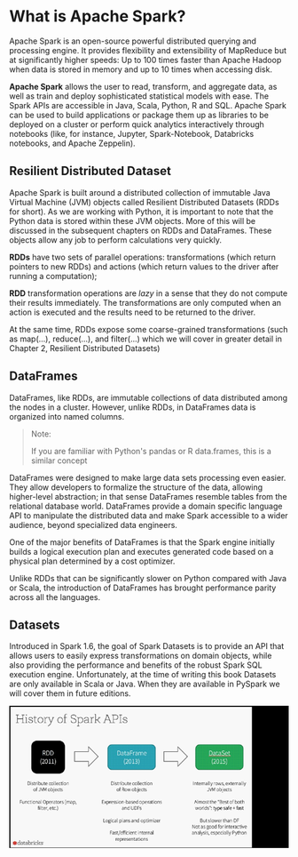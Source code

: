 # What is Apache Spark?

Apache Spark is an open-source powerful distributed querying and processing engine. It provides flexibility and extensibility of MapReduce but at significantly higher speeds: Up to 100 times faster than Apache Hadoop when data is stored in memory and up to 10 times when accessing disk.

**Apache Spark** allows the user to read, transform, and aggregate data, as well as train and deploy sophisticated statistical models with ease. The Spark APIs are accessible in Java, Scala, Python, R and SQL. Apache Spark can be used to build applications or package them up as libraries to be deployed on a cluster or perform quick analytics interactively through notebooks (like, for instance, Jupyter, Spark-Notebook, Databricks notebooks, and Apache Zeppelin).

## Resilient Distributed Dataset

Apache Spark is built around a distributed collection of immutable Java Virtual Machine (JVM) objects called Resilient Distributed Datasets (RDDs for short). As we are working with Python, it is important to note that the Python data is stored within these JVM objects. More of this will be discussed in the subsequent chapters on RDDs and DataFrames. These objects allow any job to perform calculations very quickly.

**RDDs** have two sets of parallel operations: transformations (which return pointers to new RDDs) and actions (which return values to the driver after running a computation);

**RDD** transformation operations are _lazy_ in a sense that they do not compute their results immediately. The transformations are only computed when an action is executed and the results need to be returned to the driver.

At the same time, RDDs expose some coarse-grained transformations (such as map(...), reduce(...), and filter(...) which we will cover in greater detail in Chapter 2, Resilient Distributed Datasets)
## DataFrames

DataFrames, like RDDs, are immutable collections of data distributed among the nodes in a cluster. However, unlike RDDs, in DataFrames data is organized into named columns.

> Note: 
> 
> If you are familiar with Python's pandas or R data.frames, this is a similar concept


DataFrames were designed to make large data sets processing even easier. They allow developers to formalize the structure of the data, allowing higher-level abstraction; in that sense DataFrames resemble tables from the relational database world. DataFrames provide a domain specific language API to manipulate the distributed data and make Spark accessible to a wider audience, beyond specialized data engineers.

One of the major benefits of DataFrames is that the Spark engine initially builds a logical execution plan and executes generated code based on a physical plan determined by a cost optimizer. 

Unlike RDDs that can be significantly slower on Python compared with Java or Scala, the introduction of DataFrames has brought performance parity across all the languages.

## Datasets
 
Introduced in Spark 1.6, the goal of Spark Datasets is to provide an API that allows users to easily express transformations on domain objects, while also providing the performance and benefits of the robust Spark SQL execution engine. Unfortunately, at the time of writing this book Datasets are only available in Scala or Java. When they are available in PySpark we will cover them in future editions.


<p align="center">
<img src="assets/img.png">
</p>